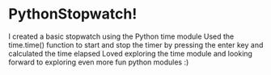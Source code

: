 # PythonStopwatch!
I created a basic stopwatch using the Python time module
Used the time.time() function to start and stop the timer by pressing the enter key and calculated the time elapsed
Loved exploring the time module and looking forward to exploring even more fun python modules :)
